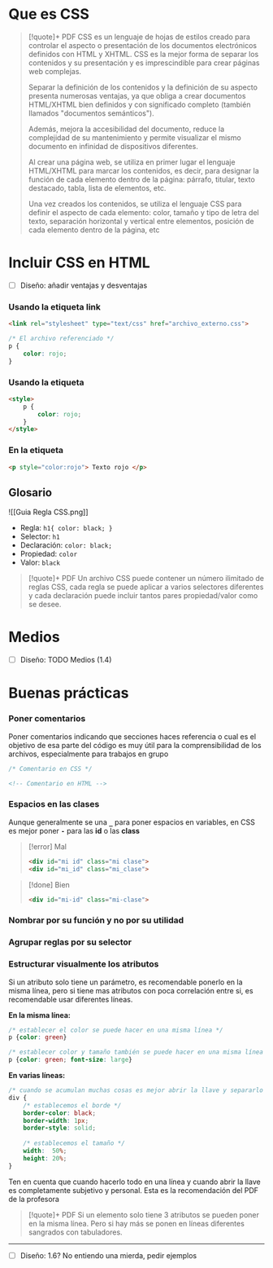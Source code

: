 # Que es CSS

>[!quote]+ PDF
>CSS es un lenguaje de hojas de estilos creado para controlar el aspecto o presentación de los documentos electrónicos definidos con HTML y XHTML. CSS es la mejor forma de separar los contenidos y su presentación y es imprescindible para crear páginas web complejas. 
>
> Separar la definición de los contenidos y la definición de su aspecto presenta numerosas ventajas, ya que obliga a crear documentos HTML/XHTML bien definidos y con significado completo (también llamados "documentos semánticos"). 
> 
> Además, mejora la accesibilidad del documento, reduce la complejidad de su mantenimiento y permite visualizar el mismo documento en infinidad de dispositivos diferentes. 
> 
> Al crear una página web, se utiliza en primer lugar el lenguaje HTML/XHTML para marcar los contenidos, es decir, para designar la función de cada elemento dentro de la página: párrafo, titular, texto destacado, tabla, lista de elementos, etc. 
> 
> Una vez creados los contenidos, se utiliza el lenguaje CSS para definir el aspecto de cada elemento: color, tamaño y tipo de letra del texto, separación horizontal y vertical entre elementos, posición de cada elemento dentro de la página, etc

# Incluir CSS en HTML

- [ ] Diseño: añadir ventajas y desventajas


### Usando la etiqueta link
```html
<link rel="stylesheet" type="text/css" href="archivo_externo.css"> 
```
```CSS
/* El archivo referenciado */
p {
	color: rojo;
}
```

### Usando la etiqueta 
```html
<style> 
	p {
		color: rojo;
	}
</style>
```


### En la etiqueta
```html
<p style="color:rojo"> Texto rojo </p>
```


## Glosario
![[Guia Regla CSS.png]]

- Regla: ```h1{ color: black; }```
- Selector: ```h1```
- Declaración: ```color: black;```
- Propiedad: ```color```
- Valor: ```black```

>[!quote]+ PDF
>Un archivo CSS puede contener un número ilimitado de reglas CSS, cada regla se puede aplicar a varios selectores diferentes y cada declaración puede incluir tantos pares propiedad/valor como se desee.

# Medios 
- [ ] Diseño: TODO Medios (1.4)

# Buenas prácticas

### Poner comentarios
Poner comentarios indicando que secciones haces referencia o cual es el objetivo de esa parte del código es muy útil para la comprensibilidad de los archivos, especialmente para trabajos en grupo
```CSS
/* Comentario en CSS */
```
```HTML
<!-- Comentario en HTML -->
```

### Espacios en las clases
Aunque generalmente se una **`_`** para poner espacios en variables, en CSS es mejor poner **`-`** para las **id** o las **class** 

> [!error] Mal
> ```html
> <div id="mi id" class="mi clase">
> <div id="mi_id" class="mi_clase">
> ```

> [!done] Bien
> ```html
> <div id="mi-id" class="mi-clase">
> ```

### Nombrar por su función y no por su utilidad

### Agrupar reglas por su selector

### Estructurar visualmente los atributos
Si un atributo solo tiene un parámetro, es recomendable ponerlo en la misma línea, pero si tiene mas atributos con poca correlación entre si, es recomendable usar diferentes líneas.

**En la misma línea:**
```css
/* establecer el color se puede hacer en una misma línea */
p {color: green}

/* establecer color y tamaño también se puede hacer en una misma línea */
p {color: green; font-size: large}
```

**En varias líneas:**
```css
/* cuando se acumulan muchas cosas es mejor abrir la llave y separarlo por bloques, usando comentarios en cada uno */
div {
	/* establecemos el borde */
	border-color: black;
	border-width: 1px;
	border-style: solid;
	
	/* establecemos el tamaño */
	width:  50%;
	height: 20%;
}
```

Ten en cuenta que cuando hacerlo todo en una línea y cuando abrir la llave es completamente subjetivo y personal. Esta es la recomendación del PDF de la profesora 

>[!quote]+ PDF
> Si un elemento solo tiene 3 atributos se pueden poner en la misma línea. 
> Pero si hay más se ponen en líneas diferentes sangrados con tabuladores.

---
- [ ] Diseño: 1.6? No entiendo una mierda, pedir ejemplos





